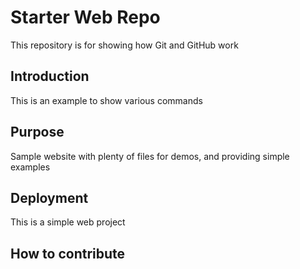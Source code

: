 # Starter Web Repo

This repository is for showing how Git and GitHub work

## Introduction

This is an example to show various commands

## Purpose

Sample website with plenty of files for demos, and providing simple examples

## Deployment

This is a simple web project

## How to contribute